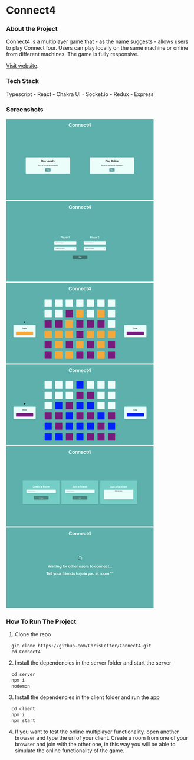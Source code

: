 # Connect4

### About the Project

Connect4 is a multiplayer game that - as the name suggests - allows users to play Connect four. Users can play locally on the same machine or online from different machines. The game is fully responsive.

[Visit website](https://connect4-cl.netlify.app/landing).

### Tech Stack

Typescript - React - Chakra UI - Socket.io - Redux - Express

### Screenshots

<img src="screenshots/home-page.png?raw=true" width="400"> <img src="screenshots/local-select-names.png?raw=true" width="400"> <img src="screenshots/game1.png?raw=true" width="400"> <img src="screenshots/game2.png?raw=true" width="400"> <img src="screenshots/online-rooms.png?raw=true" width="400"> <img src="screenshots/waiting-for-friends.png?raw=true" width="400">

### How To Run The Project

1. Clone the repo

```
  git clone https://github.com/ChrisLetter/Connect4.git
  cd Connect4
```

2. Install the dependencies in the server folder and start the server

```
  cd server
  npm i
  nodemon
```

3. Install the dependencies in the client folder and run the app

```
  cd client
  npm i
  npm start
```

4. If you want to test the online multiplayer functionality, open another browser and type the url of your client. Create a room from one of your browser and join with the other one, in this way you will be able to simulate the online functionality of the game.
